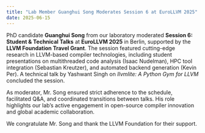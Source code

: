 ```yaml
---
title: "Lab Member Guanghui Song Moderates Session 6 at EuroLLVM 2025"
date: 2025-06-15
---
```


PhD candidate **Guanghui Song** from our laboratory moderated **Session 6: Student & Technical Talks** at **EuroLLVM 2025** in Berlin, supported by the **LLVM Foundation Travel Grant**. The session featured cutting-edge research in LLVM-based compiler technologies, including student presentations on multithreaded code analysis (Isaac Nudelman), HPC tool integration (Sebastian Kreutzer), and automated backend generation (Kevin Per). A technical talk by Yashwant Singh on *Ilvmlite: A Python Gym for LLVM* concluded the session.  

As moderator, Mr. Song ensured strict adherence to the schedule, facilitated Q&A, and coordinated transitions between talks. His role highlights our lab’s active engagement in open-source compiler innovation and global academic collaboration.  

We congratulate Mr. Song and thank the LLVM Foundation for their support.  

